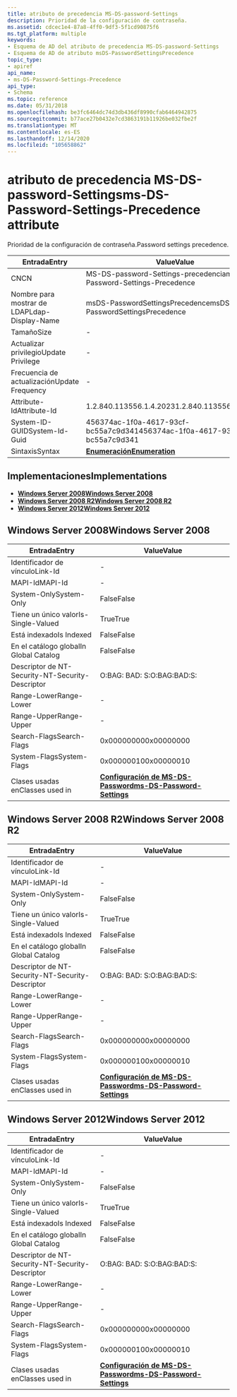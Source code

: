 ```yaml
---
title: atributo de precedencia MS-DS-password-Settings
description: Prioridad de la configuración de contraseña.
ms.assetid: cdcec1e4-87a8-4ff0-9df3-5f1cd90875f6
ms.tgt_platform: multiple
keywords:
- Esquema de AD del atributo de precedencia MS-DS-password-Settings
- Esquema de AD de atributo msDS-PasswordSettingsPrecedence
topic_type:
- apiref
api_name:
- ms-DS-Password-Settings-Precedence
api_type:
- Schema
ms.topic: reference
ms.date: 05/31/2018
ms.openlocfilehash: be3fc6464dc74d3db436df8990cfab6464942875
ms.sourcegitcommit: b77ace27b0432e7cd3863191b11926be032fbe2f
ms.translationtype: MT
ms.contentlocale: es-ES
ms.lasthandoff: 12/14/2020
ms.locfileid: "105658862"
---
```

# <a name="ms-ds-password-settings-precedence-attribute"></a><span data-ttu-id="72424-105">atributo de precedencia MS-DS-password-Settings</span><span class="sxs-lookup"><span data-stu-id="72424-105">ms-DS-Password-Settings-Precedence attribute</span></span>

<span data-ttu-id="72424-106">Prioridad de la configuración de contraseña.</span><span class="sxs-lookup"><span data-stu-id="72424-106">Password settings precedence.</span></span>



| <span data-ttu-id="72424-107">Entrada</span><span class="sxs-lookup"><span data-stu-id="72424-107">Entry</span></span> | <span data-ttu-id="72424-108">Value</span><span class="sxs-lookup"><span data-stu-id="72424-108">Value</span></span> |
|-------------------|--------------------------------------|
| <span data-ttu-id="72424-109">CN</span><span class="sxs-lookup"><span data-stu-id="72424-109">CN</span></span>                | <span data-ttu-id="72424-110">MS-DS-password-Settings-precedencia</span><span class="sxs-lookup"><span data-stu-id="72424-110">ms-DS-Password-Settings-Precedence</span></span>   |
| <span data-ttu-id="72424-111">Nombre para mostrar de LDAP</span><span class="sxs-lookup"><span data-stu-id="72424-111">Ldap-Display-Name</span></span> | <span data-ttu-id="72424-112">msDS-PasswordSettingsPrecedence</span><span class="sxs-lookup"><span data-stu-id="72424-112">msDS-PasswordSettingsPrecedence</span></span>      |
| <span data-ttu-id="72424-113">Tamaño</span><span class="sxs-lookup"><span data-stu-id="72424-113">Size</span></span>              | \-                                   |
| <span data-ttu-id="72424-114">Actualizar privilegio</span><span class="sxs-lookup"><span data-stu-id="72424-114">Update Privilege</span></span>  | \-                                   |
| <span data-ttu-id="72424-115">Frecuencia de actualización</span><span class="sxs-lookup"><span data-stu-id="72424-115">Update Frequency</span></span>  | \-                                   |
| <span data-ttu-id="72424-116">Attribute-Id</span><span class="sxs-lookup"><span data-stu-id="72424-116">Attribute-Id</span></span>      | <span data-ttu-id="72424-117">1.2.840.113556.1.4.2023</span><span class="sxs-lookup"><span data-stu-id="72424-117">1.2.840.113556.1.4.2023</span></span>              |
| <span data-ttu-id="72424-118">System-ID-GUID</span><span class="sxs-lookup"><span data-stu-id="72424-118">System-Id-Guid</span></span>    | <span data-ttu-id="72424-119">456374ac-1f0a-4617-93cf-bc55a7c9d341</span><span class="sxs-lookup"><span data-stu-id="72424-119">456374ac-1f0a-4617-93cf-bc55a7c9d341</span></span> |
| <span data-ttu-id="72424-120">Sintaxis</span><span class="sxs-lookup"><span data-stu-id="72424-120">Syntax</span></span>            | [<span data-ttu-id="72424-121">**Enumeración**</span><span class="sxs-lookup"><span data-stu-id="72424-121">**Enumeration**</span></span>](s-enumeration.md) |



## <a name="implementations"></a><span data-ttu-id="72424-122">Implementaciones</span><span class="sxs-lookup"><span data-stu-id="72424-122">Implementations</span></span>

-   [<span data-ttu-id="72424-123">**Windows Server 2008**</span><span class="sxs-lookup"><span data-stu-id="72424-123">**Windows Server 2008**</span></span>](#windows-server-2008)
-   [<span data-ttu-id="72424-124">**Windows Server 2008 R2**</span><span class="sxs-lookup"><span data-stu-id="72424-124">**Windows Server 2008 R2**</span></span>](#windows-server-2008-r2)
-   [<span data-ttu-id="72424-125">**Windows Server 2012**</span><span class="sxs-lookup"><span data-stu-id="72424-125">**Windows Server 2012**</span></span>](#windows-server-2012)

## <a name="windows-server-2008"></a><span data-ttu-id="72424-126">Windows Server 2008</span><span class="sxs-lookup"><span data-stu-id="72424-126">Windows Server 2008</span></span>



| <span data-ttu-id="72424-127">Entrada</span><span class="sxs-lookup"><span data-stu-id="72424-127">Entry</span></span> | <span data-ttu-id="72424-128">Value</span><span class="sxs-lookup"><span data-stu-id="72424-128">Value</span></span> |
|------------------------|-----------------------------------------------------------------------|
| <span data-ttu-id="72424-129">Identificador de vínculo</span><span class="sxs-lookup"><span data-stu-id="72424-129">Link-Id</span></span>                | \-                                                                    |
| <span data-ttu-id="72424-130">MAPI-Id</span><span class="sxs-lookup"><span data-stu-id="72424-130">MAPI-Id</span></span>                | \-                                                                    |
| <span data-ttu-id="72424-131">System-Only</span><span class="sxs-lookup"><span data-stu-id="72424-131">System-Only</span></span>            | <span data-ttu-id="72424-132">False</span><span class="sxs-lookup"><span data-stu-id="72424-132">False</span></span>                                                                 |
| <span data-ttu-id="72424-133">Tiene un único valor</span><span class="sxs-lookup"><span data-stu-id="72424-133">Is-Single-Valued</span></span>       | <span data-ttu-id="72424-134">True</span><span class="sxs-lookup"><span data-stu-id="72424-134">True</span></span>                                                                  |
| <span data-ttu-id="72424-135">Está indexado</span><span class="sxs-lookup"><span data-stu-id="72424-135">Is Indexed</span></span>             | <span data-ttu-id="72424-136">False</span><span class="sxs-lookup"><span data-stu-id="72424-136">False</span></span>                                                                 |
| <span data-ttu-id="72424-137">En el catálogo global</span><span class="sxs-lookup"><span data-stu-id="72424-137">In Global Catalog</span></span>      | <span data-ttu-id="72424-138">False</span><span class="sxs-lookup"><span data-stu-id="72424-138">False</span></span>                                                                 |
| <span data-ttu-id="72424-139">Descriptor de NT-Security-</span><span class="sxs-lookup"><span data-stu-id="72424-139">NT-Security-Descriptor</span></span> | <span data-ttu-id="72424-140">O:BAG: BAD: S:</span><span class="sxs-lookup"><span data-stu-id="72424-140">O:BAG:BAD:S:</span></span>                                                          |
| <span data-ttu-id="72424-141">Range-Lower</span><span class="sxs-lookup"><span data-stu-id="72424-141">Range-Lower</span></span>            | \-                                                                    |
| <span data-ttu-id="72424-142">Range-Upper</span><span class="sxs-lookup"><span data-stu-id="72424-142">Range-Upper</span></span>            | \-                                                                    |
| <span data-ttu-id="72424-143">Search-Flags</span><span class="sxs-lookup"><span data-stu-id="72424-143">Search-Flags</span></span>           | <span data-ttu-id="72424-144">0x00000000</span><span class="sxs-lookup"><span data-stu-id="72424-144">0x00000000</span></span>                                                            |
| <span data-ttu-id="72424-145">System-Flags</span><span class="sxs-lookup"><span data-stu-id="72424-145">System-Flags</span></span>           | <span data-ttu-id="72424-146">0x00000010</span><span class="sxs-lookup"><span data-stu-id="72424-146">0x00000010</span></span>                                                            |
| <span data-ttu-id="72424-147">Clases usadas en</span><span class="sxs-lookup"><span data-stu-id="72424-147">Classes used in</span></span>        | [<span data-ttu-id="72424-148">**Configuración de MS-DS-Password**</span><span class="sxs-lookup"><span data-stu-id="72424-148">**ms-DS-Password-Settings**</span></span>](c-msds-passwordsettings.md)<br/> |



## <a name="windows-server-2008-r2"></a><span data-ttu-id="72424-149">Windows Server 2008 R2</span><span class="sxs-lookup"><span data-stu-id="72424-149">Windows Server 2008 R2</span></span>



| <span data-ttu-id="72424-150">Entrada</span><span class="sxs-lookup"><span data-stu-id="72424-150">Entry</span></span> | <span data-ttu-id="72424-151">Value</span><span class="sxs-lookup"><span data-stu-id="72424-151">Value</span></span> |
|------------------------|-----------------------------------------------------------------------|
| <span data-ttu-id="72424-152">Identificador de vínculo</span><span class="sxs-lookup"><span data-stu-id="72424-152">Link-Id</span></span>                | \-                                                                    |
| <span data-ttu-id="72424-153">MAPI-Id</span><span class="sxs-lookup"><span data-stu-id="72424-153">MAPI-Id</span></span>                | \-                                                                    |
| <span data-ttu-id="72424-154">System-Only</span><span class="sxs-lookup"><span data-stu-id="72424-154">System-Only</span></span>            | <span data-ttu-id="72424-155">False</span><span class="sxs-lookup"><span data-stu-id="72424-155">False</span></span>                                                                 |
| <span data-ttu-id="72424-156">Tiene un único valor</span><span class="sxs-lookup"><span data-stu-id="72424-156">Is-Single-Valued</span></span>       | <span data-ttu-id="72424-157">True</span><span class="sxs-lookup"><span data-stu-id="72424-157">True</span></span>                                                                  |
| <span data-ttu-id="72424-158">Está indexado</span><span class="sxs-lookup"><span data-stu-id="72424-158">Is Indexed</span></span>             | <span data-ttu-id="72424-159">False</span><span class="sxs-lookup"><span data-stu-id="72424-159">False</span></span>                                                                 |
| <span data-ttu-id="72424-160">En el catálogo global</span><span class="sxs-lookup"><span data-stu-id="72424-160">In Global Catalog</span></span>      | <span data-ttu-id="72424-161">False</span><span class="sxs-lookup"><span data-stu-id="72424-161">False</span></span>                                                                 |
| <span data-ttu-id="72424-162">Descriptor de NT-Security-</span><span class="sxs-lookup"><span data-stu-id="72424-162">NT-Security-Descriptor</span></span> | <span data-ttu-id="72424-163">O:BAG: BAD: S:</span><span class="sxs-lookup"><span data-stu-id="72424-163">O:BAG:BAD:S:</span></span>                                                          |
| <span data-ttu-id="72424-164">Range-Lower</span><span class="sxs-lookup"><span data-stu-id="72424-164">Range-Lower</span></span>            | \-                                                                    |
| <span data-ttu-id="72424-165">Range-Upper</span><span class="sxs-lookup"><span data-stu-id="72424-165">Range-Upper</span></span>            | \-                                                                    |
| <span data-ttu-id="72424-166">Search-Flags</span><span class="sxs-lookup"><span data-stu-id="72424-166">Search-Flags</span></span>           | <span data-ttu-id="72424-167">0x00000000</span><span class="sxs-lookup"><span data-stu-id="72424-167">0x00000000</span></span>                                                            |
| <span data-ttu-id="72424-168">System-Flags</span><span class="sxs-lookup"><span data-stu-id="72424-168">System-Flags</span></span>           | <span data-ttu-id="72424-169">0x00000010</span><span class="sxs-lookup"><span data-stu-id="72424-169">0x00000010</span></span>                                                            |
| <span data-ttu-id="72424-170">Clases usadas en</span><span class="sxs-lookup"><span data-stu-id="72424-170">Classes used in</span></span>        | [<span data-ttu-id="72424-171">**Configuración de MS-DS-Password**</span><span class="sxs-lookup"><span data-stu-id="72424-171">**ms-DS-Password-Settings**</span></span>](c-msds-passwordsettings.md)<br/> |



## <a name="windows-server-2012"></a><span data-ttu-id="72424-172">Windows Server 2012</span><span class="sxs-lookup"><span data-stu-id="72424-172">Windows Server 2012</span></span>



| <span data-ttu-id="72424-173">Entrada</span><span class="sxs-lookup"><span data-stu-id="72424-173">Entry</span></span> | <span data-ttu-id="72424-174">Value</span><span class="sxs-lookup"><span data-stu-id="72424-174">Value</span></span> |
|------------------------|-----------------------------------------------------------------------|
| <span data-ttu-id="72424-175">Identificador de vínculo</span><span class="sxs-lookup"><span data-stu-id="72424-175">Link-Id</span></span>                | \-                                                                    |
| <span data-ttu-id="72424-176">MAPI-Id</span><span class="sxs-lookup"><span data-stu-id="72424-176">MAPI-Id</span></span>                | \-                                                                    |
| <span data-ttu-id="72424-177">System-Only</span><span class="sxs-lookup"><span data-stu-id="72424-177">System-Only</span></span>            | <span data-ttu-id="72424-178">False</span><span class="sxs-lookup"><span data-stu-id="72424-178">False</span></span>                                                                 |
| <span data-ttu-id="72424-179">Tiene un único valor</span><span class="sxs-lookup"><span data-stu-id="72424-179">Is-Single-Valued</span></span>       | <span data-ttu-id="72424-180">True</span><span class="sxs-lookup"><span data-stu-id="72424-180">True</span></span>                                                                  |
| <span data-ttu-id="72424-181">Está indexado</span><span class="sxs-lookup"><span data-stu-id="72424-181">Is Indexed</span></span>             | <span data-ttu-id="72424-182">False</span><span class="sxs-lookup"><span data-stu-id="72424-182">False</span></span>                                                                 |
| <span data-ttu-id="72424-183">En el catálogo global</span><span class="sxs-lookup"><span data-stu-id="72424-183">In Global Catalog</span></span>      | <span data-ttu-id="72424-184">False</span><span class="sxs-lookup"><span data-stu-id="72424-184">False</span></span>                                                                 |
| <span data-ttu-id="72424-185">Descriptor de NT-Security-</span><span class="sxs-lookup"><span data-stu-id="72424-185">NT-Security-Descriptor</span></span> | <span data-ttu-id="72424-186">O:BAG: BAD: S:</span><span class="sxs-lookup"><span data-stu-id="72424-186">O:BAG:BAD:S:</span></span>                                                          |
| <span data-ttu-id="72424-187">Range-Lower</span><span class="sxs-lookup"><span data-stu-id="72424-187">Range-Lower</span></span>            | \-                                                                    |
| <span data-ttu-id="72424-188">Range-Upper</span><span class="sxs-lookup"><span data-stu-id="72424-188">Range-Upper</span></span>            | \-                                                                    |
| <span data-ttu-id="72424-189">Search-Flags</span><span class="sxs-lookup"><span data-stu-id="72424-189">Search-Flags</span></span>           | <span data-ttu-id="72424-190">0x00000000</span><span class="sxs-lookup"><span data-stu-id="72424-190">0x00000000</span></span>                                                            |
| <span data-ttu-id="72424-191">System-Flags</span><span class="sxs-lookup"><span data-stu-id="72424-191">System-Flags</span></span>           | <span data-ttu-id="72424-192">0x00000010</span><span class="sxs-lookup"><span data-stu-id="72424-192">0x00000010</span></span>                                                            |
| <span data-ttu-id="72424-193">Clases usadas en</span><span class="sxs-lookup"><span data-stu-id="72424-193">Classes used in</span></span>        | [<span data-ttu-id="72424-194">**Configuración de MS-DS-Password**</span><span class="sxs-lookup"><span data-stu-id="72424-194">**ms-DS-Password-Settings**</span></span>](c-msds-passwordsettings.md)<br/> |



 

 





